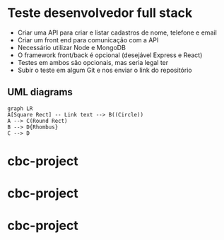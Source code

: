# Teste desenvolvedor full stack
- Criar uma API para criar e listar cadastros de nome, telefone e email
- Criar um front end para comunicação com a API
- Necessário utilizar Node e MongoDB
- O framework front/back é opcional (desejável Express e React)
- Testes em ambos são opcionais, mas seria legal ter
- Subir o teste em algum Git e nos enviar o link do repositório

## UML diagrams
```mermaid
graph LR
A[Square Rect] -- Link text --> B((Circle))
A --> C(Round Rect)
B --> D{Rhombus}
C --> D
```
# cbc-project
# cbc-project
# cbc-project

